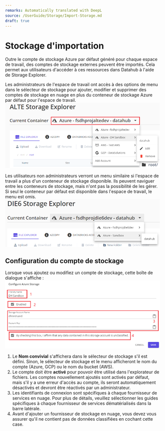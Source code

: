```yaml
---
remarks: Automatically translated with DeepL
source: /UserGuide/Storage/Import-Storage.md
draft: true
---
```


# Stockage d'importation

Outre le compte de stockage Azure par défaut généré pour chaque espace de travail, des comptes de stockage externes peuvent être importés. Cela permet aux utilisateurs d'accéder à ces ressources dans Datahub à l'aide de Storage Explorer.

Les administrateurs de l'espace de travail ont accès à des options de menu dans le sélecteur de stockage pour ajouter, modifier et supprimer des comptes de stockage en nuage en plus du conteneur de stockage Azure par défaut pour l'espace de travail.  
![Sélecteur de stockage administratif](storage-selector-01.png)

Les utilisateurs non administrateurs verront un menu similaire si l'espace de travail a plus d'un conteneur de stockage disponible. Ils peuvent naviguer entre les conteneurs de stockage, mais n'ont pas la possibilité de les gérer. Si seul le conteneur par défaut est disponible dans l'espace de travail, le menu est omis.  
![Sélecteur de stockage non administrateur](storage-selector-02.png)

## Configuration du compte de stockage

Lorsque vous ajoutez ou modifiez un compte de stockage, cette boîte de dialogue s'affiche :  
![Dialogue de stockage](storage-dialog.png)

1. Le **Nom convivial** s'affichera dans le sélecteur de stockage s'il est défini. Sinon, le sélecteur de stockage et le menu afficheront le nom du compte (Azure, GCP) ou le nom du bucket (AWS).
2. Le compte doit être **activé** pour pouvoir être utilisé dans l'explorateur de fichiers. Les comptes nouvellement ajoutés sont activés par défaut, mais s'il y a une erreur d'accès au compte, ils seront automatiquement désactivés et devront être réactivés par un administrateur.
3. Les identifiants de connexion sont spécifiques à chaque fournisseur de services en nuage. Pour plus de détails, veuillez sélectionner les guides spécifiques à chaque fournisseur de services dématérialisés dans la barre latérale.
4. Avant d'ajouter un fournisseur de stockage en nuage, vous devez vous assurer qu'il ne contient pas de données classifiées en cochant cette case.
